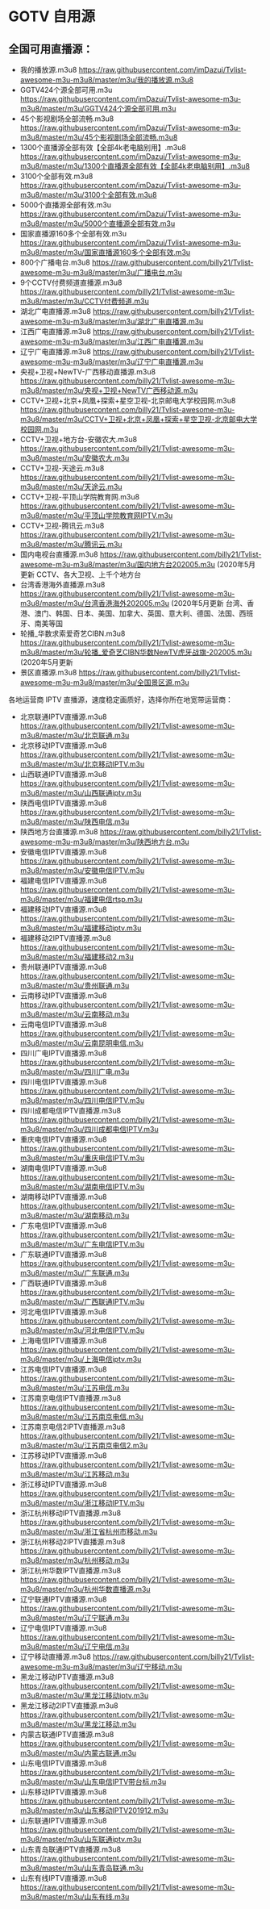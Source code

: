 # GOTV 自用源
## 全国可用直播源：

- 我的播放源.m3u8 https://raw.githubusercontent.com/imDazui/Tvlist-awesome-m3u-m3u8/master/m3u/我的播放源.m3u8 
-  GGTV424个源全部可用.m3u  https://raw.githubusercontent.com/imDazui/Tvlist-awesome-m3u-m3u8/master/m3u/GGTV424个源全部可用.m3u  
-  45个影视剧场全部流畅.m3u8  https://raw.githubusercontent.com/imDazui/Tvlist-awesome-m3u-m3u8/master/m3u/45个影视剧场全部流畅.m3u8  
-  1300个直播源全部有效【全部4k老电脑别用】.m3u8  https://raw.githubusercontent.com/imDazui/Tvlist-awesome-m3u-m3u8/master/m3u/1300个直播源全部有效【全部4k老电脑别用】.m3u8  
-  3100个全部有效.m3u8  https://raw.githubusercontent.com/imDazui/Tvlist-awesome-m3u-m3u8/master/m3u/3100个全部有效.m3u8  
-  5000个直播源全部有效.m3u  https://raw.githubusercontent.com/imDazui/Tvlist-awesome-m3u-m3u8/master/m3u/5000个直播源全部有效.m3u  
-  国家直播源160多个全部有效.m3u  https://raw.githubusercontent.com/imDazui/Tvlist-awesome-m3u-m3u8/master/m3u/国家直播源160多个全部有效.m3u  
-  800个广播电台.m3u8  https://raw.githubusercontent.com/billy21/Tvlist-awesome-m3u-m3u8/master/m3u/广播电台.m3u  
-  9个CCTV付费频道直播源.m3u8  https://raw.githubusercontent.com/billy21/Tvlist-awesome-m3u-m3u8/master/m3u/CCTV付费频道.m3u  
-  湖北广电直播源.m3u8  https://raw.githubusercontent.com/billy21/Tvlist-awesome-m3u-m3u8/master/m3u/湖北广电直播源.m3u  
-  江西广电直播源.m3u8  https://raw.githubusercontent.com/billy21/Tvlist-awesome-m3u-m3u8/master/m3u/江西广电直播源.m3u  
-  辽宁广电直播源.m3u8  https://raw.githubusercontent.com/billy21/Tvlist-awesome-m3u-m3u8/master/m3u/辽宁广电直播源.m3u  
-  央视+卫视+NewTV-广西移动直播源.m3u8  https://raw.githubusercontent.com/billy21/Tvlist-awesome-m3u-m3u8/master/m3u/央视+卫视+NewTV广西移动源.m3u  
-  CCTV+卫视+北京+凤凰+探索+星空卫视-北京邮电大学校园网.m3u8  https://raw.githubusercontent.com/billy21/Tvlist-awesome-m3u-m3u8/master/m3u/CCTV+卫视+北京+凤凰+探索+星空卫视-北京邮电大学校园网.m3u  
-  CCTV+卫视+地方台-安徽农大.m3u8  https://raw.githubusercontent.com/billy21/Tvlist-awesome-m3u-m3u8/master/m3u/安徽农大.m3u  
-  CCTV+卫视-天途云.m3u8  https://raw.githubusercontent.com/billy21/Tvlist-awesome-m3u-m3u8/master/m3u/天途云.m3u  
-  CCTV+卫视-平顶山学院教育网.m3u8  https://raw.githubusercontent.com/billy21/Tvlist-awesome-m3u-m3u8/master/m3u/平顶山学院教育网IPTV.m3u  
-  CCTV+卫视-腾讯云.m3u8  https://raw.githubusercontent.com/billy21/Tvlist-awesome-m3u-m3u8/master/m3u/腾讯云.m3u  
-  国内电视台直播源.m3u8  https://raw.githubusercontent.com/billy21/Tvlist-awesome-m3u-m3u8/master/m3u/国内地方台202005.m3u   (2020年5月更新 CCTV、各大卫视、上千个地方台  
-  台湾香港海外直播源.m3u8  https://raw.githubusercontent.com/billy21/Tvlist-awesome-m3u-m3u8/master/m3u/台湾香港海外202005.m3u   (2020年5月更新 台湾、香港、澳门、韩国、日本、美国、加拿大、英国、意大利、德国、法国、西班牙、南美等国  
-  轮播_华数求索爱奇艺CIBN.m3u8  https://raw.githubusercontent.com/billy21/Tvlist-awesome-m3u-m3u8/master/m3u/轮播_爱奇艺CIBN华数NewTV虎牙战旗-202005.m3u   (2020年5月更新  
-  景区直播源.m3u8  https://raw.githubusercontent.com/billy21/Tvlist-awesome-m3u-m3u8/master/m3u/全国景区源.m3u  

各地运营商 IPTV 直播源，速度稳定画质好，选择你所在地宽带运营商：

-  北京联通IPTV直播源.m3u8  https://raw.githubusercontent.com/billy21/Tvlist-awesome-m3u-m3u8/master/m3u/北京联通.m3u  
-  北京移动IPTV直播源.m3u8  https://raw.githubusercontent.com/billy21/Tvlist-awesome-m3u-m3u8/master/m3u/北京移动IPTV.m3u  
-  山西联通IPTV直播源.m3u8  https://raw.githubusercontent.com/billy21/Tvlist-awesome-m3u-m3u8/master/m3u/山西联通iptv.m3u  
-  陕西电信IPTV直播源.m3u8  https://raw.githubusercontent.com/billy21/Tvlist-awesome-m3u-m3u8/master/m3u/陕西电信.m3u  
-  陕西地方台直播源.m3u8  https://raw.githubusercontent.com/billy21/Tvlist-awesome-m3u-m3u8/master/m3u/陕西地方台.m3u  
-  安徽电信IPTV直播源.m3u8  https://raw.githubusercontent.com/billy21/Tvlist-awesome-m3u-m3u8/master/m3u/安徽电信IPTV.m3u  
-  福建电信IPTV直播源.m3u8  https://raw.githubusercontent.com/billy21/Tvlist-awesome-m3u-m3u8/master/m3u/福建电信rtsp.m3u  
-  福建移动IPTV直播源.m3u8  https://raw.githubusercontent.com/billy21/Tvlist-awesome-m3u-m3u8/master/m3u/福建移动iptv.m3u  
-  福建移动2IPTV直播源.m3u8  https://raw.githubusercontent.com/billy21/Tvlist-awesome-m3u-m3u8/master/m3u/福建移动2.m3u  
-  贵州联通IPTV直播源.m3u8  https://raw.githubusercontent.com/billy21/Tvlist-awesome-m3u-m3u8/master/m3u/贵州联通.m3u  
-  云南移动IPTV直播源.m3u8  https://raw.githubusercontent.com/billy21/Tvlist-awesome-m3u-m3u8/master/m3u/云南移动.m3u  
-  云南电信IPTV直播源.m3u8  https://raw.githubusercontent.com/billy21/Tvlist-awesome-m3u-m3u8/master/m3u/云南昆明电信.m3u  
-  四川广电IPTV直播源.m3u8  https://raw.githubusercontent.com/billy21/Tvlist-awesome-m3u-m3u8/master/m3u/四川广电.m3u  
-  四川电信IPTV直播源.m3u8  https://raw.githubusercontent.com/billy21/Tvlist-awesome-m3u-m3u8/master/m3u/四川电信IPTV.m3u  
-  四川成都电信IPTV直播源.m3u8  https://raw.githubusercontent.com/billy21/Tvlist-awesome-m3u-m3u8/master/m3u/四川成都电信IPTV.m3u  
-  重庆电信IPTV直播源.m3u8  https://raw.githubusercontent.com/billy21/Tvlist-awesome-m3u-m3u8/master/m3u/重庆电信IPTV.m3u  
-  湖南电信IPTV直播源.m3u8  https://raw.githubusercontent.com/billy21/Tvlist-awesome-m3u-m3u8/master/m3u/湖南电信IPTV.m3u  
-  湖南移动IPTV直播源.m3u8  https://raw.githubusercontent.com/billy21/Tvlist-awesome-m3u-m3u8/master/m3u/湖南移动.m3u  
-  广东电信IPTV直播源.m3u8  https://raw.githubusercontent.com/billy21/Tvlist-awesome-m3u-m3u8/master/m3u/广东电信IPTV.m3u  
-  广东联通IPTV直播源.m3u8  https://raw.githubusercontent.com/billy21/Tvlist-awesome-m3u-m3u8/master/m3u/广东联通.m3u  
-  广西联通IPTV直播源.m3u8  https://raw.githubusercontent.com/billy21/Tvlist-awesome-m3u-m3u8/master/m3u/广西联通IPTV.m3u  
-  河北电信IPTV直播源.m3u8  https://raw.githubusercontent.com/billy21/Tvlist-awesome-m3u-m3u8/master/m3u/河北电信IPTV.m3u  
-  上海电信IPTV直播源.m3u8  https://raw.githubusercontent.com/billy21/Tvlist-awesome-m3u-m3u8/master/m3u/上海电信iptv.m3u  
-  江苏电信IPTV直播源.m3u8  https://raw.githubusercontent.com/billy21/Tvlist-awesome-m3u-m3u8/master/m3u/江苏电信.m3u  
-  江苏南京电信IPTV直播源.m3u8  https://raw.githubusercontent.com/billy21/Tvlist-awesome-m3u-m3u8/master/m3u/江苏南京电信.m3u  
-  江苏南京电信2IPTV直播源.m3u8  https://raw.githubusercontent.com/billy21/Tvlist-awesome-m3u-m3u8/master/m3u/江苏南京电信2.m3u  
-  江苏移动IPTV直播源.m3u8  https://raw.githubusercontent.com/billy21/Tvlist-awesome-m3u-m3u8/master/m3u/江苏移动.m3u  
-  浙江移动IPTV直播源.m3u8  https://raw.githubusercontent.com/billy21/Tvlist-awesome-m3u-m3u8/master/m3u/浙江移动IPTV.m3u  
-  浙江杭州移动IPTV直播源.m3u8  https://raw.githubusercontent.com/billy21/Tvlist-awesome-m3u-m3u8/master/m3u/浙江省杭州市移动.m3u  
-  浙江杭州移动2IPTV直播源.m3u8  https://raw.githubusercontent.com/billy21/Tvlist-awesome-m3u-m3u8/master/m3u/杭州移动.m3u  
-  浙江杭州华数IPTV直播源.m3u8  https://raw.githubusercontent.com/billy21/Tvlist-awesome-m3u-m3u8/master/m3u/杭州华数直播源.m3u  
-  辽宁联通IPTV直播源.m3u8  https://raw.githubusercontent.com/billy21/Tvlist-awesome-m3u-m3u8/master/m3u/辽宁联通.m3u  
-  辽宁电信IPTV直播源.m3u8  https://raw.githubusercontent.com/billy21/Tvlist-awesome-m3u-m3u8/master/m3u/辽宁电信.m3u  
-  辽宁移动直播源.m3u8  https://raw.githubusercontent.com/billy21/Tvlist-awesome-m3u-m3u8/master/m3u/辽宁移动.m3u  
-  黑龙江移动IPTV直播源.m3u8  https://raw.githubusercontent.com/billy21/Tvlist-awesome-m3u-m3u8/master/m3u/黑龙江移动iptv.m3u  
-  黑龙江移动2IPTV直播源.m3u8  https://raw.githubusercontent.com/billy21/Tvlist-awesome-m3u-m3u8/master/m3u/黑龙江移动.m3u  
-  内蒙古联通IPTV直播源.m3u8  https://raw.githubusercontent.com/billy21/Tvlist-awesome-m3u-m3u8/master/m3u/内蒙古联通.m3u  
-  山东电信IPTV直播源.m3u8  https://raw.githubusercontent.com/billy21/Tvlist-awesome-m3u-m3u8/master/m3u/山东电信IPTV带台标.m3u  
-  山东移动IPTV直播源.m3u8  https://raw.githubusercontent.com/billy21/Tvlist-awesome-m3u-m3u8/master/m3u/山东移动IPTV201912.m3u  
-  山东联通IPTV直播源.m3u8  https://raw.githubusercontent.com/billy21/Tvlist-awesome-m3u-m3u8/master/m3u/山东联通iptv.m3u  
-  山东青岛联通IPTV直播源.m3u8  https://raw.githubusercontent.com/billy21/Tvlist-awesome-m3u-m3u8/master/m3u/山东青岛联通.m3u  
-  山东有线IPTV直播源.m3u8  https://raw.githubusercontent.com/billy21/Tvlist-awesome-m3u-m3u8/master/m3u/山东有线.m3u  
